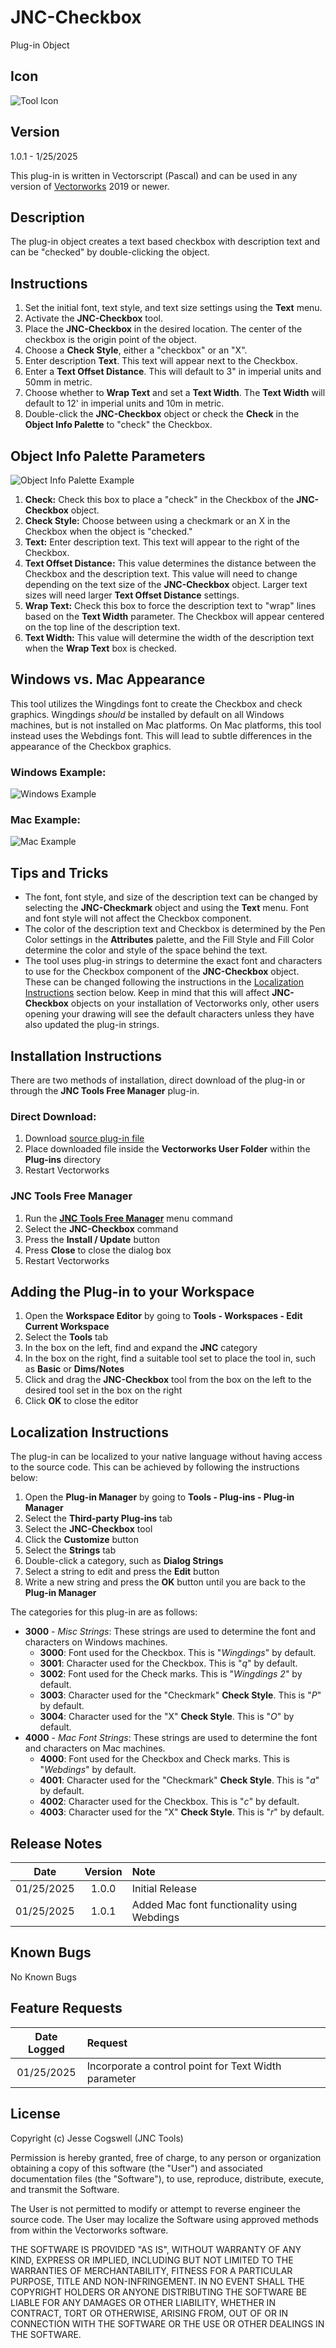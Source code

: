 # JNC-Checkbox

Plug-in Object

## Icon

![Tool Icon](icons/JNC-Checkbox@2x.png)

## Version

1.0.1 - 1/25/2025

This plug-in is written in Vectorscript (Pascal) and can be used in any version of [Vectorworks](https://www.vectorworks.net) 2019 or newer.

## Description

The plug-in object creates a text based checkbox with description text and can be "checked" by double-clicking the object.

## Instructions

1. Set the initial font, text style, and text size settings using the **Text** menu.
2. Activate the **JNC-Checkbox** tool.
3. Place the **JNC-Checkbox** in the desired location. The center of the checkbox is the origin point of the object.
4. Choose a **Check Style**, either a "checkbox" or an "X".
5. Enter description **Text**. This text will appear next to the Checkbox.
6. Enter a **Text Offset Distance**. This will default to 3" in imperial units and 50mm in metric.
7. Choose whether to **Wrap Text** and set a **Text Width**. The **Text Width** will default to 12' in imperial units and 10m in metric.
8. Double-click the **JNC-Checkbox** object or check the **Check** in the **Object Info Palette** to "check" the Checkbox.

## Object Info Palette Parameters

![Object Info Palette Example](images/object-info-palette-example.jpg)

1. **Check:** Check this box to place a "check" in the Checkbox of the **JNC-Checkbox** object.
2. **Check Style:** Choose between using a checkmark or an X in the Checkbox when the object is "checked."
3. **Text:** Enter description text. This text will appear to the right of the Checkbox.
4. **Text Offset Distance:** This value determines the distance between the Checkbox and the description text. This value will need to change depending on the text size of the **JNC-Checkbox** object. Larger text sizes will need larger **Text Offset Distance** settings.
5. **Wrap Text:** Check this box to force the description text to "wrap" lines based on the **Text Width** parameter. The Checkbox will appear centered on the top line of the description text.
6. **Text Width:** This value will determine the width of the description text when the **Wrap Text** box is checked. 

## Windows vs. Mac Appearance

This tool utilizes the Wingdings font to create the Checkbox and check graphics. Wingdings *should* be installed by default on all Windows machines, but is not installed on Mac platforms. On Mac platforms, this tool instead uses the Webdings font.  This will lead to subtle differences in the appearance of the Checkbox graphics.

### Windows Example:
![Windows Example](images/example-windows.jpg)

### Mac Example:
![Mac Example](images/example-mac.jpg)

## Tips and Tricks

- The font, font style, and size of the description text can be changed by selecting the **JNC-Checkmark** object and using the **Text** menu. Font and font style will not affect the Checkbox component.
- The color of the description text and Checkbox is determined by the Pen Color settings in the **Attributes** palette, and the Fill Style and Fill Color determine the color and style of the space behind the text.
- The tool uses plug-in strings to determine the exact font and characters to use for the Checkbox component of the **JNC-Checkbox** object. These can be changed following the instructions in the [Localization Instructions](#localization-instructions) section below. Keep in mind that this will affect **JNC-Checkbox** objects on your installation of Vectorworks only, other users opening your drawing will see the default characters unless they have also updated the plug-in strings.

## Installation Instructions

There are two methods of installation, direct download of the plug-in or through the **JNC Tools Free Manager** plug-in.

### Direct Download:

1. Download [source plug-in file](JNC-Checkbox.vso)
2. Place downloaded file inside the **Vectorworks User Folder** within the **Plug-ins** directory
3. Restart Vectorworks

### JNC Tools Free Manager

1. Run the [**JNC Tools Free Manager**](https://jncogs.github.io/JNC-Tools-Manager-Free/) menu command
2. Select the **JNC-Checkbox** command
3. Press the **Install / Update** button
4. Press **Close** to close the dialog box
5. Restart Vectorworks

## Adding the Plug-in to your Workspace

1. Open the **Workspace Editor** by going to **Tools - Workspaces - Edit Current Workspace**
2. Select the **Tools** tab
3. In the box on the left, find and expand the **JNC** category
4. In the box on the right, find a suitable tool set to place the tool in, such as **Basic** or **Dims/Notes**
5. Click and drag the **JNC-Checkbox** tool from the box on the left to the desired tool set in the box on the right
6. Click **OK** to close the editor

## Localization Instructions

The plug-in can be localized to your native language without having access to the source code.  This can be achieved by following the instructions below:

1. Open the **Plug-in Manager** by going to **Tools - Plug-ins - Plug-in Manager**
2. Select the **Third-party Plug-ins** tab
3. Select the **JNC-Checkbox** tool
4. Click the **Customize** button
5. Select the **Strings** tab
6. Double-click a category, such as **Dialog Strings**
7. Select a string to edit and press the **Edit** button
8. Write a new string and press the **OK** button until you are back to the **Plug-in Manager**

The categories for this plug-in are as follows:

- **3000** - *Misc Strings*: These strings are used to determine the font and characters on Windows machines.
    - **3000**: Font used for the Checkbox. This is "*Wingdings*" by default.
    - **3001**: Character used for the Checkbox. This is "*q*" by default.
    - **3002**: Font used for the Check marks. This is "*Wingdings 2*" by default.
    - **3003**: Character used for the "Checkmark" **Check Style**. This is "*P*" by default.
    - **3004**: Character used for the "X" **Check Style**. This is "*O*" by default.
- **4000** - *Mac Font Strings*: These strings are used to determine the font and characters on Mac machines.
    - **4000**: Font used for the Checkbox and Check marks. This is "*Webdings*" by default.
    - **4001**: Character used for the "Checkmark" **Check Style**. This is "*a*" by default.
    - **4002**: Character used for the Checkbox. This is "*c*" by default.
    - **4003**: Character used for the "X" **Check Style**. This is "*r*" by default.

## Release Notes

| Date | Version | Note |
| :---: | :---: | :--- |
| 01/25/2025 | 1.0.0 | Initial Release |
| 01/25/2025 | 1.0.1 | Added Mac font functionality using Webdings |

## Known Bugs

No Known Bugs

## Feature Requests

| Date Logged | Request |
| :---: | :--- |
| 01/25/2025 | Incorporate a control point for Text Width parameter |

## License

Copyright (c) Jesse Cogswell (JNC Tools)

Permission is hereby granted, free of charge, to any person or organization
obtaining a copy of this software (the "User") and associated documentation files (the "Software"),
to use, reproduce, distribute, execute, and transmit the Software.

The User is not permitted to modify or attempt to reverse engineer the source code.  The User may
localize the Software using approved methods from within the Vectorworks software.

THE SOFTWARE IS PROVIDED "AS IS", WITHOUT WARRANTY OF ANY KIND, EXPRESS OR
IMPLIED, INCLUDING BUT NOT LIMITED TO THE WARRANTIES OF MERCHANTABILITY,
FITNESS FOR A PARTICULAR PURPOSE, TITLE AND NON-INFRINGEMENT. IN NO EVENT
SHALL THE COPYRIGHT HOLDERS OR ANYONE DISTRIBUTING THE SOFTWARE BE LIABLE
FOR ANY DAMAGES OR OTHER LIABILITY, WHETHER IN CONTRACT, TORT OR OTHERWISE,
ARISING FROM, OUT OF OR IN CONNECTION WITH THE SOFTWARE OR THE USE OR OTHER
DEALINGS IN THE SOFTWARE.